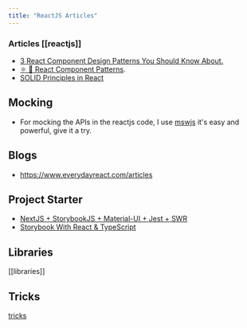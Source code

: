 ```yaml
---
title: "ReactJS Articles"
---
```

### Articles [[reactjs]]

* [3 React Component Design Patterns You Should Know About.](https://blog.openreplay.com/3-react-component-design-patterns-you-should-know-about)
* [⚛️ 🚀 React Component Patterns](https://dev.to/alexi\_be3/react-component-patterns-49ho#provider-pattern).
* [SOLID Principles in React](https://www.everydayreact.com/articles/solid-principles-in-react) 

## Mocking
- For mocking the APIs in the reactjs code, I use [mswjs](https://github.com/mswjs/msw/) it's easy and powerful, give it a try.

## Blogs
- https://www.everydayreact.com/articles

## Project Starter

- [NextJS + StorybookJS + Material-UI + Jest + SWR](https://itnext.io/nextjs-storybookjs-material-ui-jest-swr-fe2ff5cb9af8)
- [Storybook With React & TypeScript](https://www.erikmudrak.com/post/storybook-with-react-typescript)

## Libraries
[[libraries]]

## Tricks
[tricks](reactjs/tricks.md)